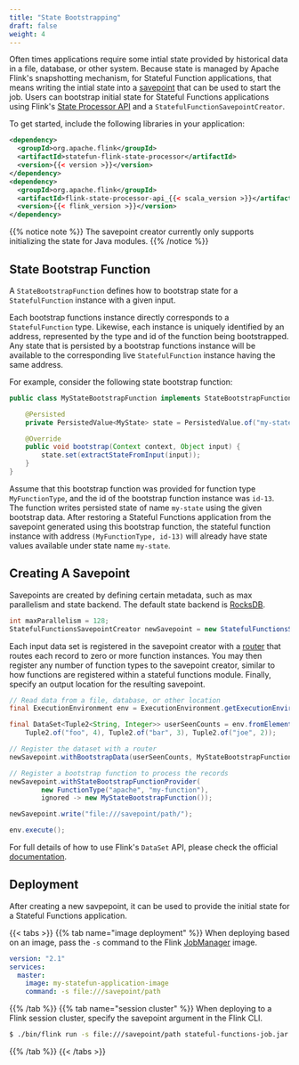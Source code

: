 ```yaml
---
title: "State Bootstrapping"
draft: false
weight: 4
---
```


Often times applications require some intial state provided by historical data in a file, database, or other system.
Because state is managed by Apache Flink's snapshotting mechanism, for Stateful Function applications, that means
writing the intial state into a [savepoint](https://ci.apache.org/projects/flink/flink-docs-stable/ops/state/savepoints.html) that can be used to start the job.
Users can bootstrap initial state for Stateful Functions applications using Flink's [State Processor API](https://ci.apache.org/projects/flink/flink-docs-release-1.10/dev/libs/state_processor_api.html) and a ``StatefulFunctionSavepointCreator``.

To get started, include the following libraries in your application:

```xml
<dependency>
  <groupId>org.apache.flink</groupId>
  <artifactId>statefun-flink-state-processor</artifactId>
  <version>{{< version >}}</version>
</dependency>
<dependency>
  <groupId>org.apache.flink</groupId>
  <artifactId>flink-state-processor-api_{{< scala_version >}}</artifactId>
  <version>{{< flink_version >}}</version>
</dependency>
```

{{% notice note %}}
The savepoint creator currently only supports initializing the state for Java modules.
{{% /notice %}}

## State Bootstrap Function

A ``StateBootstrapFunction`` defines how to bootstrap state for a ``StatefulFunction`` instance with a given input.

Each bootstrap functions instance directly corresponds to a ``StatefulFunction`` type.
Likewise, each instance is uniquely identified by an address, represented by the type and id of the function being bootstrapped.
Any state that is persisted by a bootstrap functions instance will be available to the corresponding live ``StatefulFunction`` instance having the same address.

For example, consider the following state bootstrap function:

```java
public class MyStateBootstrapFunction implements StateBootstrapFunction {

	@Persisted
	private PersistedValue<MyState> state = PersistedValue.of("my-state", MyState.class);

	@Override
	public void bootstrap(Context context, Object input) {
		state.set(extractStateFromInput(input));
	}
}
```

Assume that this bootstrap function was provided for function type ``MyFunctionType``, and the id of the bootstrap function instance was ``id-13``. 
The function writes persisted state of name ``my-state`` using the given bootstrap data. 
After restoring a Stateful Functions application from the savepoint generated using this bootstrap function, the stateful function instance with address ``(MyFunctionType, id-13)`` will already have state values available under state name `my-state`.

## Creating A Savepoint

Savepoints are created by defining certain metadata, such as max parallelism and state backend.
The default state backend is [RocksDB](https://ci.apache.org/projects/flink/flink-docs-stable/ops/state/state_backends.html#the-rocksdbstatebackend).

```java
int maxParallelism = 128;
StatefulFunctionsSavepointCreator newSavepoint = new StatefulFunctionsSavepointCreator(maxParallelism);
```

Each input data set is registered in the savepoint creator with a [router](/io-module/#router) that routes each record to zero or more function instances.
You may then register any number of function types to the savepoint creator, similar to how functions are registered within a stateful functions module.
Finally, specify an output location for the resulting savepoint.

```java
// Read data from a file, database, or other location
final ExecutionEnvironment env = ExecutionEnvironment.getExecutionEnvironment();

final DataSet<Tuple2<String, Integer>> userSeenCounts = env.fromElements(
	Tuple2.of("foo", 4), Tuple2.of("bar", 3), Tuple2.of("joe", 2));

// Register the dataset with a router
newSavepoint.withBootstrapData(userSeenCounts, MyStateBootstrapFunctionRouter::new);

// Register a bootstrap function to process the records
newSavepoint.withStateBootstrapFunctionProvider(
		new FunctionType("apache", "my-function"),
		ignored -> new MyStateBootstrapFunction());

newSavepoint.write("file:///savepoint/path/");

env.execute();
```

For full details of how to use Flink's ``DataSet`` API, please check the official [documentation](https://ci.apache.org/projects/flink/flink-docs-stable/dev/batch/).

## Deployment

After creating a new savpepoint, it can be used to provide the initial state for a Stateful Functions application.

{{< tabs >}}
{{% tab name="image deployment" %}}
When deploying based on an image, pass the ``-s`` command to the Flink [JobManager](https://ci.apache.org/projects/flink/flink-docs-stable/concepts/glossary.html#flink-master) image.
```yaml
version: "2.1"
services:
  master:
    image: my-statefun-application-image
    command: -s file:///savepoint/path
```
{{% /tab %}}
{{% tab name="session cluster" %}}
When deploying to a Flink session cluster, specify the savepoint argument in the Flink CLI.
```bash
$ ./bin/flink run -s file:///savepoint/path stateful-functions-job.jar
```
{{% /tab %}}
{{< /tabs >}}
